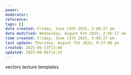 ```yaml
---
power: 
moderator: 
reference: 
tags: []
date created: Friday, June 13th 2025, 5:08:27 pm
date modified: Wednesday, August 6th 2025, 2:05:17 am
time created: Friday, June 13th 2025, 5:08:27 pm
last update: Thursday, August 7th 2025, 9:27:06 pm
created: 2025-06-13T13:08
updated: 2025-08-06T14:15
---
```

vectors
texture templates
